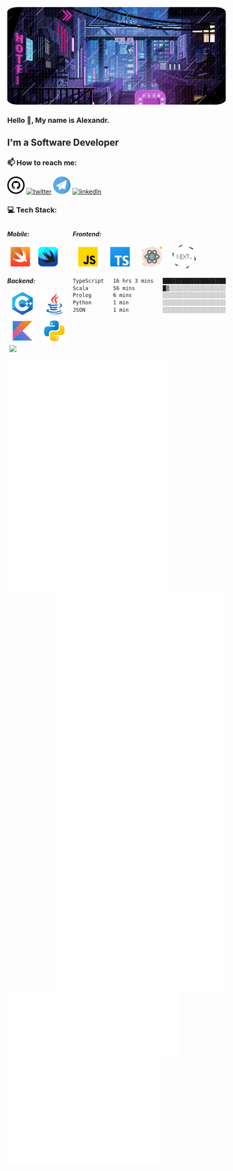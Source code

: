 <img src="images/cyberpunk_8bit.gif" height="auto" width="auto" style="border-radius:5%">

### Hello 👋, My name is Alexandr.

<!---
<img src="images/backstage-techdocs-icon-1.gif" align='right' height ='300' >  
-->
## I'm a Software Developer

### 📫 How to reach me:  

[<img src="images/github-logo.svg"  alt='github' height='40'>](https://github.com/KeoFoxy) [<img src="https://cdn.jsdelivr.net/gh/devicons/devicon/icons/twitter/twitter-original.svg" alt='twitter' height='40' width='40'>](https://twitter.com/FoxyKeo) [<img src="images/telegram-svgrepo-com.svg" alt='Telegram' height='40' width='40'>](https://t.me/KeoFoxy) [<img src="https://cdn.jsdelivr.net/gh/devicons/devicon/icons/linkedin/linkedin-original.svg" alt='linkedIn' height='40'>](https://www.linkedin.com/in/keofoxy/)

### 💻 Tech Stack:

<div style="display: grid; grid-template-columns: 1.5fr 3.5fr;">

<div>

***Mobile:***  
<div>
  <img src="./images/langs/swift.svg" alt='Swift' height='60'> 
  <img src="./images/langs/swiftUI.svg" alt='SwiftUI' height='60' > 

</div>

</div>

<div>

***Frontend:***  
  <div style="margin-left: 5px;">
    <img style="padding-right: 10px;" src="./images/langs/javascript.svg" height='60'> 
    <img style="padding-right: 10px;" src="./images/langs/typescript.svg" height='60'>
    <img style="padding-right: 10px;" src="./images/langs/icons8-react.svg" height='60'>
    <img style="padding-right: 10px;" src="./images/langs/nextjs.png" height='60'>
  </div>
</div>



<div>

***Backend:*** 
 
<div style="margin-left: 5px;">
  <img style="padding-right: 10px;" src="./images/langs/icons8-c++.svg" height='60'> 
  <img style="padding-right: 10px;" src="./images/langs/java.svg" height='60'>
  <img style="padding-right: 10px;" src="./images/langs/kotlin.svg" height='60'>
  <img style="padding-right: 10px;" src="./images/langs/icons8-python.svg" height='60'>
  <img style="padding-right: 10px;" src="https://cdn.jsdelivr.net/gh/devicons/devicon/icons/qt/qt-original.svg" height='60'>
  
</div>
</div>


<!--START_SECTION:waka-->

```txt
TypeScript   16 hrs 3 mins   ███████████████████████▒░   93.59 %
Scala        56 mins         █▒░░░░░░░░░░░░░░░░░░░░░░░   05.48 %
Prolog       6 mins          ░░░░░░░░░░░░░░░░░░░░░░░░░   00.63 %
Python       1 min           ░░░░░░░░░░░░░░░░░░░░░░░░░   00.14 %
JSON         1 min           ░░░░░░░░░░░░░░░░░░░░░░░░░   00.13 %
```

<!--END_SECTION:waka-->

<!-- <div>

***Other***  
<div style="margin-left: 5px">
  <img style="padding-right: 10px" src="https://cdn.jsdelivr.net/gh/devicons/devicon/icons/git/git-original.svg" height='60'/>
  <img style="padding-right: 10px" src="https://cdn.jsdelivr.net/gh/devicons/devicon/icons/cmake/cmake-original.svg" height='60' />
  <img style="padding-right: 10px" src="./images/langs/markdown.svg" height='60'>
  <img style="padding-right: 10px" src="./images/langs/jupyter.svg" height='60'/>
          
</div>
</div> -->

</div>
     
<!---
your comment goes here
and here


[![Top Langs](https://github-readme-stats-git-masterrstaa-rickstaa.vercel.app/api/top-langs/?username=KeoFoxy&langs_count=10&layout=compact&theme=react&hide=tcl,verilog,systemverilog)](https://github.com/KeoFoxy)
-->


 [<img src="anime.svg" align='left' height="540px">](https://anilist.co/user/KeoFoxy/) 

[<img src="steam.svg" align='right' height="920px">](https://steamcommunity.com/id/KeoFoxy/) 

[<img src="top_languages.svg" align='left' height="150px">](https://github.com/KeoFoxy)   
<!--[<img src="twitter.svg" align='left' height="370px">](https://twitter.com/FoxyKeo)   -->

[<img src="leetcode.svg" align='left' height="250px">](https://github.com/KeoFoxy)    



<!---
![My Discord width="1000px"](https://discord-readme-badge.vercel.app/api?id=302117410012659713)
-->


<!-- <img src="https://steam-stat.vercel.app/api?profileName=KeoFoxy" align='left'>
<img src="https://discord-readme-badge.vercel.app/api?id=302117410012659713" align='right'> -->

